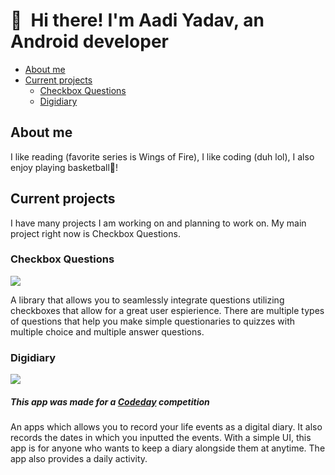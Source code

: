 # 👋 Hi there! I'm Aadi Yadav, an Android developer

<ul>
  <li><a href="#About-me">About me</a></li>
  <li><a href="#Current-projects">Current projects</a>
    <ul>
      <li><a href="#Checkbox-Questions">Checkbox Questions</a></li>
      <li><a href="#Digidiary">Digidiary</a></li>
    </ul>
  </li>
</ul>

## About me
I like reading (favorite series is Wings of Fire), I like coding (duh lol), I also enjoy playing basketball🏀!

## Current projects
I have many projects I am working on and planning to work on. My main project right now is Checkbox Questions.

### Checkbox Questions

[![](https://jitpack.io/v/Cyber-cp/Checkbox-Questions.svg)](https://jitpack.io/#Cyber-cp/Checkbox-Questions)

A library that allows you to seamlessly integrate questions utilizing checkboxes that allow for a great user espierience. There are multiple types of questions that help you make simple questionaries to quizzes with multiple choice and multiple answer questions. 


### Digidiary

[![](https://jitpack.io/v/Cyber-cp/Digidiary.svg)](https://jitpack.io/#Cyber-cp/Digidiary)

##### This app was made for a <a href="https://www.codeday.org/">Codeday</a> competition

An apps which allows you to record your life events as a digital diary. It also records the dates in which you inputted the events. With a simple UI, this app is for anyone who wants to keep a diary alongside them at anytime. The app also provides a daily activity.
